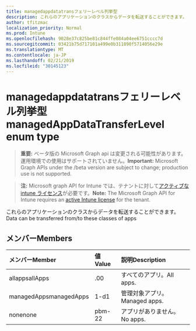 ```yaml
---
title: managedappdatatransフェリーレベル列挙型
description: これらのアプリケーションのクラスからデータを転送することができます。
author: tfitzmac
localization_priority: Normal
ms.prod: Intune
ms.openlocfilehash: 9028e37c825be81c844ffe084a04ee6751cccc7d
ms.sourcegitcommit: 03421b75d717101a499e0b311890f5714056e29e
ms.translationtype: MT
ms.contentlocale: ja-JP
ms.lasthandoff: 02/21/2019
ms.locfileid: "30145123"
---
```

# <a name="managedappdatatransferlevel-enum-type"></a><span data-ttu-id="bb648-103">managedappdatatransフェリーレベル列挙型</span><span class="sxs-lookup"><span data-stu-id="bb648-103">managedAppDataTransferLevel enum type</span></span>

> <span data-ttu-id="bb648-104">**重要:** ベータ版の Microsoft Graph api は変更される可能性があります。運用環境での使用はサポートされていません。</span><span class="sxs-lookup"><span data-stu-id="bb648-104">**Important:** Microsoft Graph APIs under the /beta version are subject to change; production use is not supported.</span></span>

> <span data-ttu-id="bb648-105">**注:** Microsoft graph API for Intune では、テナントに対して[アクティブな intune ライセンス](https://go.microsoft.com/fwlink/?linkid=839381)が必要です。</span><span class="sxs-lookup"><span data-stu-id="bb648-105">**Note:** The Microsoft Graph API for Intune requires an [active Intune license](https://go.microsoft.com/fwlink/?linkid=839381) for the tenant.</span></span>

<span data-ttu-id="bb648-106">これらのアプリケーションのクラスからデータを転送することができます。</span><span class="sxs-lookup"><span data-stu-id="bb648-106">Data can be transferred from/to these classes of apps</span></span>

## <a name="members"></a><span data-ttu-id="bb648-107">メンバー</span><span class="sxs-lookup"><span data-stu-id="bb648-107">Members</span></span>
|<span data-ttu-id="bb648-108">メンバー</span><span class="sxs-lookup"><span data-stu-id="bb648-108">Member</span></span>|<span data-ttu-id="bb648-109">値</span><span class="sxs-lookup"><span data-stu-id="bb648-109">Value</span></span>|<span data-ttu-id="bb648-110">説明</span><span class="sxs-lookup"><span data-stu-id="bb648-110">Description</span></span>|
|:---|:---|:---|
|<span data-ttu-id="bb648-111">allapps</span><span class="sxs-lookup"><span data-stu-id="bb648-111">allApps</span></span>|<span data-ttu-id="bb648-112">.0</span><span class="sxs-lookup"><span data-stu-id="bb648-112">0</span></span>|<span data-ttu-id="bb648-113">すべてのアプリ。</span><span class="sxs-lookup"><span data-stu-id="bb648-113">All apps.</span></span>|
|<span data-ttu-id="bb648-114">managedApps</span><span class="sxs-lookup"><span data-stu-id="bb648-114">managedApps</span></span>|<span data-ttu-id="bb648-115">1-d</span><span class="sxs-lookup"><span data-stu-id="bb648-115">1</span></span>|<span data-ttu-id="bb648-116">管理対象アプリ。</span><span class="sxs-lookup"><span data-stu-id="bb648-116">Managed apps.</span></span>|
|<span data-ttu-id="bb648-117">none</span><span class="sxs-lookup"><span data-stu-id="bb648-117">none</span></span>|<span data-ttu-id="bb648-118">pbm-2</span><span class="sxs-lookup"><span data-stu-id="bb648-118">2</span></span>|<span data-ttu-id="bb648-119">アプリがありません。</span><span class="sxs-lookup"><span data-stu-id="bb648-119">No apps.</span></span>|




